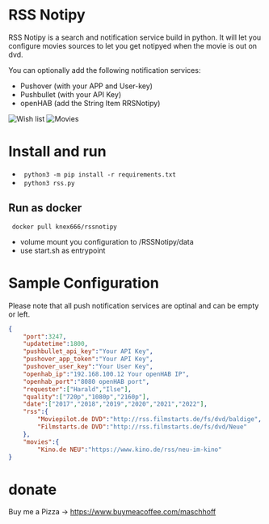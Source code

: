 # RSS Notipy

RSS Notipy is a search and notification service build in python.
It will let you configure movies sources to let you get notipyed when the movie is out on dvd.

You can optionally add the following notification services:
* Pushover (with your APP and User-key)
* Pushbullet (with your API Key)
* openHAB (add the String Item RRSNotipy)

![Wish list](https://i.ibb.co/ynrnt56/1.png)
![Movies](https://i.ibb.co/MNfhBVJ/2.png)

# Install and run

* ` python3 -m pip install -r requirements.txt`
* ` python3 rss.py`

## Run as docker
` docker pull knex666/rssnotipy`

* volume mount you configuration to /RSSNotipy/data
* use start.sh as entrypoint

# Sample Configuration

Please note that all push notification services are optinal and can be empty or left.

```json
{
    "port":3247, 
    "updatetime":1800, 
    "pushbullet_api_key":"Your API Key",
    "pushover_app_token":"Your API Key",
    "pushover_user_key":"Your User Key",
    "openhab_ip":"192.168.100.12 Your openHAB IP",
    "openhab_port":"8080 openHAB port",
    "requester":["Harald","Ilse"], 
    "quality":["720p","1080p","2160p"], 
    "date":["2017","2018","2019","2020","2021","2022"],
    "rss":{   
        "Moviepilot.de DVD":"http://rss.filmstarts.de/fs/dvd/baldige", 
        "Filmstarts.de DVD":"http://rss.filmstarts.de/fs/dvd/Neue" 
    }, 
    "movies":{ 
        "Kino.de NEU":"https://www.kino.de/rss/neu-im-kino" 
} 
```

# donate
Buy me a Pizza -> https://www.buymeacoffee.com/maschhoff

